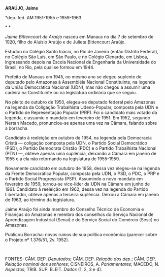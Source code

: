 **ARAÚJO, Jaime**

\*dep. fed. AM 1951-1955 e 1959-1963.

* *

*Jaime Bittencourt de Araújo* nasceu em Manaus no dia 7 de setembro de
1920, filho de Aluísio Araújo e de Julieta Bittencourt Araújo.

Estudou no Colégio Santo Inácio, no Rio de Janeiro (então Distrito
Federal), no Colégio São Luís, em São Paulo, e no Colégio Clenardo, em
Lisboa, ingressando depois na Escola Nacional de Engenharia da
Universidade do Brasil, no Rio, pela qual se formou em 1944.

Prefeito de Manaus em 1945, no mesmo ano se elegeu suplente de deputado
pelo Amazonas à Assembléia Nacional Constituinte, na legenda da União
Democrática Nacional (UDN), mas não chegou a assumir uma cadeira na
Constituinte ou na legislatura ordinária que se seguiu.

No pleito de outubro de 1950, elegeu-se deputado federal pelo Amazonas
na legenda da Coligação Trabalhista Udeno-Popular, composta pela UDN e o
Partido de Representação Popular (PRP). Foi o candidato mais votado da
legenda, e assumiu o mandato em fevereiro de 1951. Em 1952, segundo
Nertan Macedo, pronunciou-se apenas uma vez na Câmara, falando sobre a
borracha.

Candidato à reeleição em outubro de 1954, na legenda pela Democracia
Cristã — coligação composta pela UDN, o Partido Social Democrático
(PSD), o Partido Democrata Cristão (PDC) e o Partido Trabalhista
Nacional (PTN) —, obteve apenas uma suplência, deixando a Câmara em
janeiro de 1955 e a ela não retornando na legislatura de 1955-1959.

Novamente candidato em outubro de 1958, dessa vez elegeu-se na legenda
da Frente Democrática Popular, composta pela UDN, o PSD, o PDC, o PRP e
o Partido Social Progressista (PSP). Assumindo o novo mandato em
fevereiro de 1959, tornou-se vice-líder da UDN na Câmara em junho de
1961. Candidato à reeleição em 1962, dessa vez na legenda do Partido
Libertador, obteve apenas a terceira suplência. Deixou a Câmara em
janeiro de 1963, ao término da legislatura.

Jaime Araújo foi ainda membro do Conselho Técnico de Economia e Finanças
do Amazonas e membro dos conselhos do Serviço Nacional de Aprendizagem
Industrial (Senai) e do Serviço Social do Comércio (Sesc) no Amazonas.

Publicou Borracha: novos rumos de sua política econômica (parecer sobre
o Projeto nº 1.376/51, 2v. 1952).

 

FONTES: CÂM. DEP. *Deputados*; CÂM. DEP. *Relação dos dep*.; CÂM. DEP.
*Relação nominal dos senhores*; CISNEIROS, A. *Parlamentares*; MACEDO,
N. *Aspectos*; TRIB. SUP. ELEIT. *Dados* (1, 2, 3 e 4).

 
